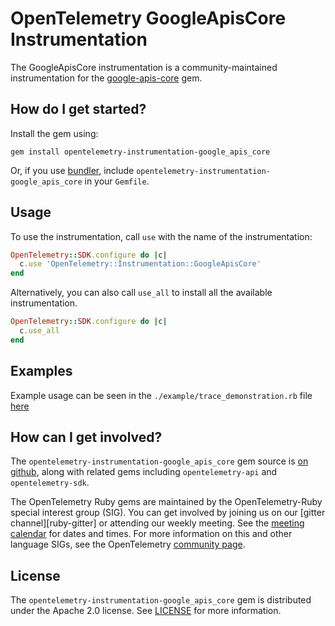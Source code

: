 # OpenTelemetry GoogleApisCore Instrumentation

The GoogleApisCore instrumentation is a community-maintained instrumentation for the [google-apis-core][google-apis-core-home] gem.

## How do I get started?

Install the gem using:

```
gem install opentelemetry-instrumentation-google_apis_core
```

Or, if you use [bundler][bundler-home], include `opentelemetry-instrumentation-google_apis_core` in your `Gemfile`.

## Usage

To use the instrumentation, call `use` with the name of the instrumentation:

```ruby
OpenTelemetry::SDK.configure do |c|
  c.use 'OpenTelemetry::Instrumentation::GoogleApisCore'
end
```

Alternatively, you can also call `use_all` to install all the available instrumentation.

```ruby
OpenTelemetry::SDK.configure do |c|
  c.use_all
end
```

## Examples

Example usage can be seen in the `./example/trace_demonstration.rb` file [here](https://github.com/open-telemetry/opentelemetry-ruby/blob/main/instrumentation/google_apis_core/example/trace_demonstration.rb)

## How can I get involved?

The `opentelemetry-instrumentation-google_apis_core` gem source is [on github][repo-github], along with related gems including `opentelemetry-api` and `opentelemetry-sdk`.

The OpenTelemetry Ruby gems are maintained by the OpenTelemetry-Ruby special interest group (SIG). You can get involved by joining us on our [gitter channel][ruby-gitter] or attending our weekly meeting. See the [meeting calendar][community-meetings] for dates and times. For more information on this and other language SIGs, see the OpenTelemetry [community page][ruby-sig].

## License

The `opentelemetry-instrumentation-google_apis_core` gem is distributed under the Apache 2.0 license. See [LICENSE][license-github] for more information.

[google-apis-core-home]: https://github.com/googleapis/google-api-ruby-client/tree/master/google-apis-core
[bundler-home]: https://bundler.io
[repo-github]: https://github.com/open-telemetry/opentelemetry-ruby
[license-github]: https://github.com/open-telemetry/opentelemetry-ruby/blob/main/LICENSE
[ruby-sig]: https://github.com/open-telemetry/community#ruby-sig
[community-meetings]: https://github.com/open-telemetry/community#community-meetings
